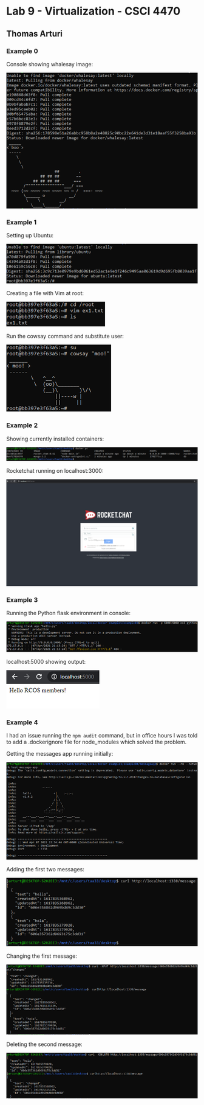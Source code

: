 # Lab 9 - Virtualization - CSCI 4470
## Thomas Arturi

### Example 0

Console showing whalesay image:

![](ex0/ex0.PNG)

### Example 1

Setting up Ubuntu:

![](ex1/ex1_ubuntu.PNG)

Creating a file with Vim at root:

![](ex1/ex1_vim.PNG)

Run the cowsay command and substitute user:

![](ex1/ex1_cowsay.PNG)

### Example 2

Showing currently installed containers:

![](ex2/ex2_containers.PNG)

Rocketchat running on localhost:3000:

![](ex2/ex2_rocketchat.PNG)

### Example 3

Running the Python flask environment in console:

![](ex3/ex3_running.PNG)

localhost:5000 showing output:

![](ex3/ex3_web.PNG)

### Example 4

I had an issue running the `npm audit` command, but in office hours I was told to add a .dockerignore file for node_modules which solved the problem.

Getting the messages app running initially:

![](ex4/ex4_sail.PNG)

Adding the first two messages:

![](ex4/ex4_messages.PNG)

Changing the first message:

![](ex4/ex4_change.PNG)

Deleting the second message:

![](ex4/ex4_delete.PNG)









